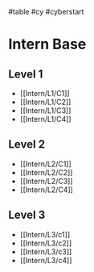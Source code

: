 #table #cy #cyberstart 
# Intern Base 
## Level 1
- [[Intern/L1/C1]]
- [[Intern/L1/C2]]
- [[Intern/L1/C3]]
- [[Intern/L1/C4]]
## Level 2
- [[Intern/L2/C1]]
-  [[Intern/L2/C2]]
- [[Intern/L2/C3]]
- [[Intern/L2/C4]]
## Level 3
- [[Intern/L3/c1]]
- [[Intern/L3/c2]]
- [[Intern/L3/c3]]
- [[Intern/L3/c4]]
